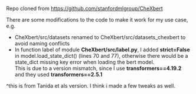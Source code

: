 Repo cloned from https://github.com/stanfordmlgroup/CheXbert

There are some modifications to the code to make it work for my use case, e.g.

- CheXbert/src/datasets renamed to CheXbert/src/datasets_chexbert to avoid naming conflicts
- In function label of module **CheXbert/src/label.py**, I added **strict=False** in model.load_state_dict() (lines 70 and 77), otherwise there would be a state_dict missing key error when loading the bert model.<br>This is due to a version mismatch, since I use **transformers==4.19.2** and they used **transformers==2.5.1**

^this is from Tanida et als version. I think i made a few tweaks as well.
